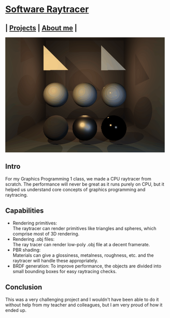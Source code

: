 <link href="../../Content/StyleSheet.css" rel="stylesheet"/> 

# [Software Raytracer](https://github.com/DaanDemaecker/RayTracer)

## | [Projects](https://daandemaecker.github.io)  |    [About me](https://daandemaecker.github.io/AboutMe.html)  |


<img src="../../Content/RayTracer.gif" alt="drawing"/>  

## Intro
For my Graphics Programming 1 class, we made a CPU raytracer from scratch. 
The performance will never be great as it runs purely on CPU, but it helped us understand core concepts of graphics programming and raytracing. 

## Capabilities
- Rendering primitives:  
  The raytracer can render primitives like triangles and spheres, which comprise most of 3D rendering.
- Rendering .obj files:  
  The ray tracer can render low-poly .obj file at a decent framerate.
- PBR shading:  
  Materials can give a glossiness, metalness, roughness, etc. and the raytracer  will handle these appropriately.
- BRDF generation:
  To improve performance, the objects are divided into small bounding boxes for easy raytracing checks.

## Conclusion
This was a very challenging project and I wouldn't have been able to do it without help from my teacher and colleagues, but I am very proud of how it ended up.
